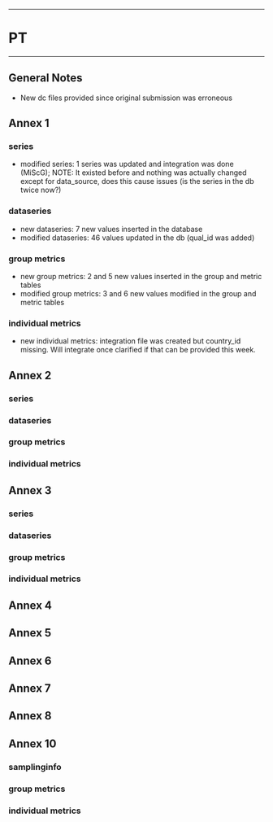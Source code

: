 -----------------------------------------------------------
# PT
-----------------------------------------------------------

## General Notes
* New dc files provided since original submission was erroneous

## Annex 1

### series
* modified series: 1 series was updated and integration was done (MiScG); NOTE: It existed before and nothing was actually changed except for data_source, does this cause issues (is the series in the db twice now?) 

### dataseries
* new dataseries:  7 new values inserted in the database
* modified dataseries: 46 values updated in the db (qual_id was added)
### group metrics
* new group metrics:  2 and 5 new values inserted in the group and metric tables
* modified group metrics:   3 and 6 new values modified in the group and metric tables

### individual metrics
* new individual metrics: integration file was created but country_id missing. Will integrate once clarified if that can be provided this week.
## Annex 2

### series

### dataseries


### group metrics


### individual metrics



## Annex 3

### series

### dataseries


### group metrics


### individual metrics



## Annex 4



## Annex 5



## Annex 6



## Annex 7



## Annex 8



## Annex 10

### samplinginfo


### group metrics


### individual metrics


